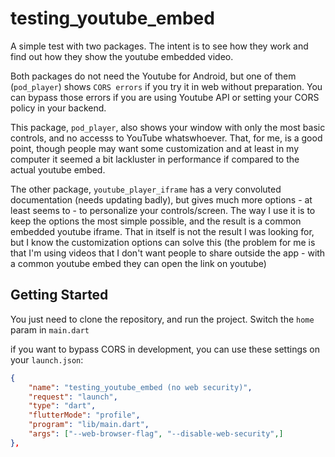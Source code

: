 # testing_youtube_embed

A simple test with two packages.
The intent is to see how they work and find out how they show the youtube embedded video. 

Both packages do not need the Youtube for Android, but one of them (`pod_player`) shows `CORS errors` if you try it in web without preparation. You can bypass those errors if you are using Youtube API or setting your CORS policy in your backend.

This package, `pod_player`, also shows your window with only the most basic controls, and no accesss to YouTube whatswhoever. That, for me, is a good point, though people may want some customization and at least in my computer it seemed a bit lackluster in performance if compared to the actual youtube embed. 

The other package, `youtube_player_iframe` has a very convoluted documentation (needs updating badly), but gives much more options - at least seems to - to personalize your controls/screen. The way I use it is to keep the options the most simple possible, and the result is a common embedded youtube iframe. That in itself is not the result I was looking for, but I know the customization options can solve this (the problem for me is that I'm using videos that I don't want people to share outside the app - with a common youtube embed they can open the link on youtube)  

## Getting Started

You just need to clone the repository, and run the project. 
Switch the `home` param in `main.dart` 

if you want to bypass CORS in development, you can use these settings on your `launch.json`:

```json
{
    "name": "testing_youtube_embed (no web security)",
    "request": "launch",
    "type": "dart",
    "flutterMode": "profile",
    "program": "lib/main.dart",
    "args": ["--web-browser-flag", "--disable-web-security",]
},

```